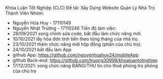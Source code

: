 Khóa Luận Tốt Nghiệp (CLC)
Đề tài: Xây Dựng Website Quản Lý Nhà Trọ
Thành Viên Nhóm:
+ Nguyễn Hứa Huy - 17110149
+ Nguyễn Nhật Trường - 17110246
Tiến độ làm việc:
+ 28/09/2021 xong chỉnh sửa code, bắt đầu làm chức năng mới.
+ 10/10/2021 lấy hóa đơn tính tiền theo từng tháng của nhà trọ.
+ 23/10/2021 thêm chức năng mới hộp đồng (phần của chủ trọ).
+ 24/10/2021 bắt đầu làm App
+ github App: https://github.com/nguyenhuahuy24/mobileApp
+ github Back-end: https://github.com/truong30999/khoaluantotnghiep
+ 17/12/2021: xong chức năng ĐĂNG/THU tin cho thuê phòng trọ phóng của chủ trọ
